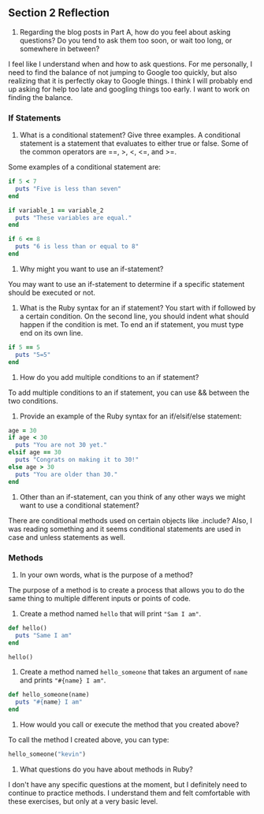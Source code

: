 ## Section 2 Reflection

1. Regarding the blog posts in Part A, how do you feel about asking questions? Do you tend to ask them too soon, or wait too long, or somewhere in between?

  I feel like I understand when and how to ask questions. For me personally, I need to find the balance of not jumping to Google too quickly, but also realizing that it is perfectly okay to Google things. I think I will probably end up asking for help too late and googling things too early. I want to work on finding the balance.

### If Statements

1. What is a conditional statement? Give three examples.
  A conditional statement is a statement that evaluates to either true or false. Some of the common operators are ==, >, <, <=, and >=.

  Some examples of a conditional statement are:

  ```ruby
  if 5 < 7
    puts "Five is less than seven"
  end

  if variable_1 == variable_2
    puts "These variables are equal."
  end

  if 6 <= 8
    puts "6 is less than or equal to 8"
  end
  ```

1. Why might you want to use an if-statement?

  You may want to use an if-statement to determine if a specific statement should be executed or not.

1. What is the Ruby syntax for an if statement?
You start with if followed by a certain condition. On the second line, you should indent what should happen if the condition is met. To end an if statement, you must type end on its own line.

  ```ruby
  if 5 == 5
    puts "5=5"
  end
  ```

1. How do you add multiple conditions to an if statement?

  To add multiple conditions to an if statement, you can use && between the two conditions.

1. Provide an example of the Ruby syntax for an if/elsif/else statement:

  ```ruby
  age = 30
  if age < 30
    puts "You are not 30 yet."
  elsif age == 30
    puts "Congrats on making it to 30!"
  else age > 30
    puts "You are older than 30."
  end
  ```

1. Other than an if-statement, can you think of any other ways we might want to use a conditional statement?

  There are conditional methods used on certain objects like .include? Also, I was reading something and it seems conditional statements are used in case and unless statements as well.

### Methods

1. In your own words, what is the purpose of a method?

  The purpose of a method is to create a process that allows you to do the same thing to multiple different inputs or points of code.

1. Create a method named `hello` that will print `"Sam I am"`.

  ```ruby
  def hello()
    puts "Same I am"
  end

  hello()
  ```

1. Create a method named `hello_someone` that takes an argument of `name` and prints `"#{name} I am"`.

```ruby
def hello_someone(name)
  puts "#{name} I am"
end
```

1. How would you call or execute the method that you created above?

  To call the method I created above, you can type:

  ```ruby
  hello_someone("kevin")
  ```

1. What questions do you have about methods in Ruby?

  I don't have any specific questions at the moment, but I definitely need to continue to practice methods. I understand them and felt comfortable with these exercises, but only at a very basic level.
